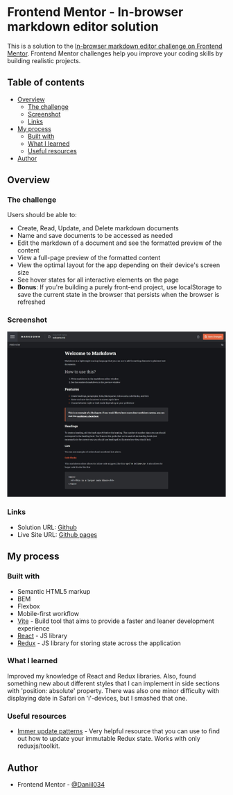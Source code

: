 # Frontend Mentor - In-browser markdown editor solution

This is a solution to the [In-browser markdown editor challenge on Frontend Mentor](https://www.frontendmentor.io/challenges/inbrowser-markdown-editor-r16TrrQX9). Frontend Mentor challenges help you improve your coding skills by building realistic projects. 

## Table of contents

- [Overview](#overview)
  - [The challenge](#the-challenge)
  - [Screenshot](#screenshot)
  - [Links](#links)
- [My process](#my-process)
  - [Built with](#built-with)
  - [What I learned](#what-i-learned)
  - [Useful resources](#useful-resources)
- [Author](#author)

## Overview

### The challenge

Users should be able to:

- Create, Read, Update, and Delete markdown documents
- Name and save documents to be accessed as needed
- Edit the markdown of a document and see the formatted preview of the content
- View a full-page preview of the formatted content
- View the optimal layout for the app depending on their device's screen size
- See hover states for all interactive elements on the page
- **Bonus**: If you're building a purely front-end project, use localStorage to save the current state in the browser that persists when the browser is refreshed

### Screenshot

![screenshot](./screenshot.jpeg?raw=true)

### Links

- Solution URL: [Github](https://github.com/Daniil034/in-browser-markdown-editor)
- Live Site URL: [Github pages](https://daniil034.github.io/in-browser-markdown-editor/)

## My process

### Built with

- Semantic HTML5 markup
- BEM
- Flexbox
- Mobile-first workflow
- [Vite](https://vitejs.dev/) - Build tool that aims to provide a faster and leaner development experience
- [React](https://reactjs.org/) - JS library
- [Redux](https://redux.js.org/) - JS library for storing state across the application

### What I learned

Improved my knowledge of React and Redux libraries. Also, found something new about different styles that I can implement in side sections with 'position: absolute' property. There was also one minor difficulty with displaying date in Safari on 'i'-devices, but I smashed that one.

### Useful resources

- [Immer update patterns](https://immerjs.github.io/immer/update-patterns/) - Very helpful resource that you can use to find out how to update your immutable Redux state. Works with only reduxjs/toolkit.

## Author

- Frontend Mentor - [@Daniil034](https://www.frontendmentor.io/profile/Daniil034)